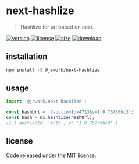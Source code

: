 # next-hashlize
> Hashlize for url based on next.

[![version][version-image]][version-url]
[![license][license-image]][license-url]
[![size][size-image]][size-url]
[![download][download-image]][download-url]

## installation
```bash
npm install -S @jswork/next-hashlize
```

## usage
```js
import '@jswork/next-hashlize';

const hashUrl = '?auctionId=4713&v=1.0.76730bc3';
const hash = nx.hashlize(hashUrl);
// { auctionId: '4713', v: '1.0.76730bc3' }
```

## license
Code released under [the MIT license](https://github.com/afeiship/next-hashlize/blob/master/LICENSE.txt).

[version-image]: https://img.shields.io/npm/v/@jswork/next-hashlize
[version-url]: https://npmjs.org/package/@jswork/next-hashlize

[license-image]: https://img.shields.io/npm/l/@jswork/next-hashlize
[license-url]: https://github.com/afeiship/next-hashlize/blob/master/LICENSE.txt

[size-image]: https://img.shields.io/bundlephobia/minzip/@jswork/next-hashlize
[size-url]: https://github.com/afeiship/next-hashlize/blob/master/dist/next-hashlize.min.js

[download-image]: https://img.shields.io/npm/dm/@jswork/next-hashlize
[download-url]: https://www.npmjs.com/package/@jswork/next-hashlize
